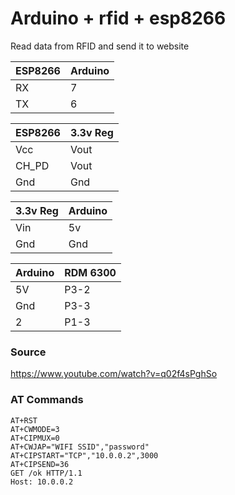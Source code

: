 # Arduino + rfid + esp8266

Read data from RFID and send it to website

|ESP8266|Arduino|
|-------|-------|
| RX    | 7     |
| TX    | 6     |


|ESP8266| 3.3v Reg |
|-------|----------|
|Vcc    |Vout      |
|CH_PD  |Vout      |
|Gnd    |Gnd       |


|3.3v Reg|Arduino|
|--------|-------|
| Vin    | 5v    |
| Gnd    | Gnd   |


| Arduino | RDM 6300 |
| ------- | -------- |
| 5V      | P3-2     |
| Gnd     | P3-3     |
| 2       | P1-3     |




### Source
https://www.youtube.com/watch?v=q02f4sPghSo

### AT Commands
```
AT+RST
AT+CWMODE=3
AT+CIPMUX=0
AT+CWJAP="WIFI SSID","password"
AT+CIPSTART="TCP","10.0.0.2",3000
AT+CIPSEND=36
GET /ok HTTP/1.1
Host: 10.0.0.2
```
